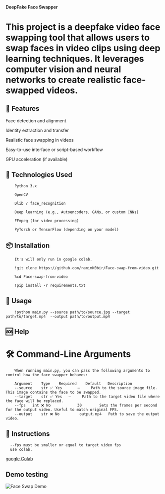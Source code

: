 #### DeepFake Face Swapper 

# This project is a deepfake video face swapping tool that allows users to swap faces in video clips using deep learning techniques. It leverages computer vision and neural networks to create realistic face-swapped videos.



## 🚀 Features

Face detection and alignment

Identity extraction and transfer

Realistic face swapping in videos

Easy-to-use interface or script-based workflow

GPU acceleration (if available)

## 🧠 Technologies Used

        Python 3.x
        
        OpenCV
        
        Dlib / face_recognition
        
        Deep learning (e.g., Autoencoders, GANs, or custom CNNs)
        
        FFmpeg (for video processing)
        
        PyTorch or TensorFlow (depending on your model)


## 📦 Installation


        
        It's will only run in google colab.
        
        !git clone https://github.com/ramimK0bir/Face-swap-from-video.git
        
        %cd Face-swap-from-video
        
        !pip install -r requirements.txt

## 🧪 Usage

        !python main.py --source path/to/source.jpg --target path/to/target.mp4  --output path/to/output.mp4
        
## 🆘 Help

# 🛠️ Command-Line Arguments

        When running main.py, you can pass the following arguments to control how the face swapper behaves:

        Argument	Type	Required	Default	  Description
        --source	str	✅ Yes   	—	  Path to the source image file. This image contains the face to be swapped.
        --target	str	✅ Yes  	—	  Path to the target video file where the face will be replaced.
        --fps	int	❌ No	        30        Sets the frames per second for the output video. Useful to match original FPS.
        --output	str	❌ No	     output.mp4	  Path to save the output video.




        
## 👋 Instructions 

      --fps must be smaller or equal to target video fps 
      use colab.
[google Colab](https://colab.research.google.com)
        
## Demo testing 
![Face Swap Demo](https://github.com/ramimK0bir/Face-swap-from-video/blob/main/testing/test.gif?raw=true)






